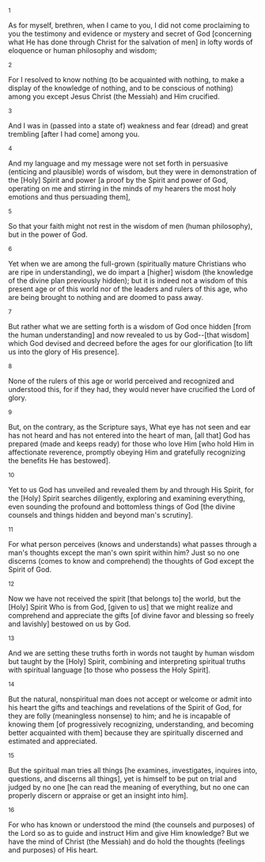 <sup>1</sup> 

As for myself, brethren, when I came to you, I did not come proclaiming to you the testimony and evidence or mystery and secret of God [concerning what He has done through Christ for the salvation of men] in lofty words of eloquence or human philosophy and wisdom; 

<sup>2</sup> 

For I resolved to know nothing (to be acquainted with nothing, to make a display of the knowledge of nothing, and to be conscious of nothing) among you except Jesus Christ (the Messiah) and Him crucified. 

<sup>3</sup> 

And I was in (passed into a state of) weakness and fear (dread) and great trembling [after I had come] among you. 

<sup>4</sup> 

And my language and my message were not set forth in persuasive (enticing and plausible) words of wisdom, but they were in demonstration of the [Holy] Spirit and power [a proof by the Spirit and power of God, operating on me and stirring in the minds of my hearers the most holy emotions and thus persuading them], 

<sup>5</sup> 

So that your faith might not rest in the wisdom of men (human philosophy), but in the power of God. 

<sup>6</sup> 

Yet when we are among the full-grown (spiritually mature Christians who are ripe in understanding), we do impart a [higher] wisdom (the knowledge of the divine plan previously hidden); but it is indeed not a wisdom of this present age or of this world nor of the leaders and rulers of this age, who are being brought to nothing and are doomed to pass away. 

<sup>7</sup> 

But rather what we are setting forth is a wisdom of God once hidden [from the human understanding] and now revealed to us by God--[that wisdom] which God devised and decreed before the ages for our glorification [to lift us into the glory of His presence]. 

<sup>8</sup> 

None of the rulers of this age or world perceived and recognized and understood this, for if they had, they would never have crucified the Lord of glory. 

<sup>9</sup> 

But, on the contrary, as the Scripture says, What eye has not seen and ear has not heard and has not entered into the heart of man, [all that] God has prepared (made and keeps ready) for those who love Him [who hold Him in affectionate reverence, promptly obeying Him and gratefully recognizing the benefits He has bestowed]. 

<sup>10</sup> 

Yet to us God has unveiled and revealed them by and through His Spirit, for the [Holy] Spirit searches diligently, exploring and examining everything, even sounding the profound and bottomless things of God [the divine counsels and things hidden and beyond man's scrutiny]. 

<sup>11</sup> 

For what person perceives (knows and understands) what passes through a man's thoughts except the man's own spirit within him? Just so no one discerns (comes to know and comprehend) the thoughts of God except the Spirit of God. 

<sup>12</sup> 

Now we have not received the spirit [that belongs to] the world, but the [Holy] Spirit Who is from God, [given to us] that we might realize and comprehend and appreciate the gifts [of divine favor and blessing so freely and lavishly] bestowed on us by God. 

<sup>13</sup> 

And we are setting these truths forth in words not taught by human wisdom but taught by the [Holy] Spirit, combining and interpreting spiritual truths with spiritual language [to those who possess the Holy Spirit]. 

<sup>14</sup> 

But the natural, nonspiritual man does not accept or welcome or admit into his heart the gifts and teachings and revelations of the Spirit of God, for they are folly (meaningless nonsense) to him; and he is incapable of knowing them [of progressively recognizing, understanding, and becoming better acquainted with them] because they are spiritually discerned and estimated and appreciated. 

<sup>15</sup> 

But the spiritual man tries all things [he examines, investigates, inquires into, questions, and discerns all things], yet is himself to be put on trial and judged by no one [he can read the meaning of everything, but no one can properly discern or appraise or get an insight into him]. 

<sup>16</sup> 

For who has known or understood the mind (the counsels and purposes) of the Lord so as to guide and instruct Him and give Him knowledge? But we have the mind of Christ (the Messiah) and do hold the thoughts (feelings and purposes) of His heart.